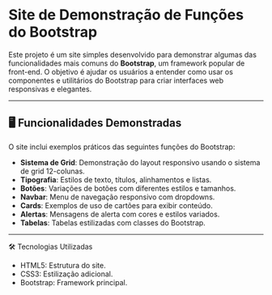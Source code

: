# Site de Demonstração de Funções do Bootstrap

Este projeto é um site simples desenvolvido para demonstrar algumas das funcionalidades mais comuns do **Bootstrap**, um framework popular de front-end. O objetivo é ajudar os usuários a entender como usar os componentes e utilitários do Bootstrap para criar interfaces web responsivas e elegantes.

---

## 🖥️ Funcionalidades Demonstradas

O site inclui exemplos práticos das seguintes funções do Bootstrap:

- **Sistema de Grid**: Demonstração do layout responsivo usando o sistema de grid 12-colunas.
- **Tipografia**: Estilos de texto, títulos, alinhamentos e listas.
- **Botões**: Variações de botões com diferentes estilos e tamanhos.
- **Navbar**: Menu de navegação responsivo com dropdowns.
- **Cards**: Exemplos de uso de cartões para exibir conteúdo.
- **Alertas**: Mensagens de alerta com cores e estilos variados.
- **Tabelas**: Tabelas estilizadas com classes do Bootstrap.

---

🛠️ Tecnologias Utilizadas
- HTML5: Estrutura do site.
- CSS3: Estilização adicional.
- Bootstrap: Framework principal.
